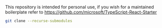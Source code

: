 This repository is intended for personal use, if you wish for a maintained boilerplate refer to https://github.com/microsoft/TypeScript-React-Starter

```bash
git clone --recurse-submodules
```

